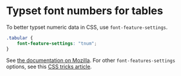 # Typset font numbers for tables

To better typset numeric data in CSS, use `font-feature-settings`.

```css
.tabular {
    font-feature-settings: "tnum";
}
```

See [the documentation on Mozilla](https://developer.mozilla.org/en-US/docs/Web/CSS/font-feature-settings). For other `font-features-settings` options, see this [CSS tricks article](https://css-tricks.com/almanac/properties/f/font-feature-settings/).
